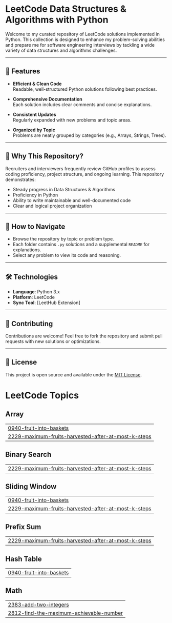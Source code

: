 # **LeetCode Data Structures & Algorithms with Python**

Welcome to my curated repository of LeetCode solutions implemented in Python. This collection is designed to enhance my problem-solving abilities and prepare me for software engineering interviews by tackling a wide variety of data structures and algorithms challenges.

---

## 🚀 Features

- **Efficient & Clean Code**  
  Readable, well-structured Python solutions following best practices.

- **Comprehensive Documentation**  
  Each solution includes clear comments and concise explanations.

- **Consistent Updates**  
  Regularly expanded with new problems and topic areas.

- **Organized by Topic**  
  Problems are neatly grouped by categories (e.g., Arrays, Strings, Trees).

---

## 🌟 Why This Repository?

Recruiters and interviewers frequently review GitHub profiles to assess coding proficiency, project structure, and ongoing learning. This repository demonstrates:

- Steady progress in Data Structures & Algorithms  
- Proficiency in Python  
- Ability to write maintainable and well-documented code  
- Clear and logical project organization

---

## 📝 How to Navigate

- Browse the repository by topic or problem type.
- Each folder contains `.py` solutions and a supplemental `README` for explanations.
- Select any problem to view its code and reasoning.

---

## 🛠️ Technologies

- **Language**: Python 3.x  
- **Platform**: LeetCode  
- **Sync Tool**: [LeetHub Extension]

---

## 🤝 Contributing

Contributions are welcome! Feel free to fork the repository and submit pull requests with new solutions or optimizations.

---

## 📄 License

This project is open source and available under the [MIT License](LICENSE).

<!---LeetCode Topics Start-->
# LeetCode Topics
## Array
|  |
| ------- |
| [0940-fruit-into-baskets](https://github.com/AbhaySR02/LeetCode-Python-DSA/tree/master/0940-fruit-into-baskets) |
| [2229-maximum-fruits-harvested-after-at-most-k-steps](https://github.com/AbhaySR02/LeetCode-Python-DSA/tree/master/2229-maximum-fruits-harvested-after-at-most-k-steps) |
## Binary Search
|  |
| ------- |
| [2229-maximum-fruits-harvested-after-at-most-k-steps](https://github.com/AbhaySR02/LeetCode-Python-DSA/tree/master/2229-maximum-fruits-harvested-after-at-most-k-steps) |
## Sliding Window
|  |
| ------- |
| [0940-fruit-into-baskets](https://github.com/AbhaySR02/LeetCode-Python-DSA/tree/master/0940-fruit-into-baskets) |
| [2229-maximum-fruits-harvested-after-at-most-k-steps](https://github.com/AbhaySR02/LeetCode-Python-DSA/tree/master/2229-maximum-fruits-harvested-after-at-most-k-steps) |
## Prefix Sum
|  |
| ------- |
| [2229-maximum-fruits-harvested-after-at-most-k-steps](https://github.com/AbhaySR02/LeetCode-Python-DSA/tree/master/2229-maximum-fruits-harvested-after-at-most-k-steps) |
## Hash Table
|  |
| ------- |
| [0940-fruit-into-baskets](https://github.com/AbhaySR02/LeetCode-Python-DSA/tree/master/0940-fruit-into-baskets) |
## Math
|  |
| ------- |
| [2383-add-two-integers](https://github.com/AbhaySR02/LeetCode-Python-DSA/tree/master/2383-add-two-integers) |
| [2812-find-the-maximum-achievable-number](https://github.com/AbhaySR02/LeetCode-Python-DSA/tree/master/2812-find-the-maximum-achievable-number) |
<!---LeetCode Topics End-->